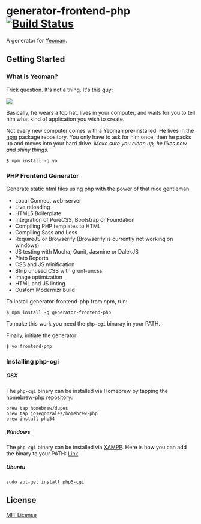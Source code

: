 # generator-frontend-php [![Build Status](https://secure.travis-ci.org/bezoerb/generator-frontend-php.png?branch=master)](https://travis-ci.org/bezoerb/generator-frontend-php)

A generator for [Yeoman](http://yeoman.io).


## Getting Started

### What is Yeoman?

Trick question. It's not a thing. It's this guy:

![](http://i.imgur.com/JHaAlBJ.png)

Basically, he wears a top hat, lives in your computer, and waits for you to tell him what kind of application you wish to create.

Not every new computer comes with a Yeoman pre-installed. He lives in the [npm](https://npmjs.org) package repository. You only have to ask for him once, then he packs up and moves into your hard drive. *Make sure you clean up, he likes new and shiny things.*

```
$ npm install -g yo
```

### PHP Frontend Generator

Generate static html files using php with the power of that nice gentleman.

* Local Connect web-server
* Live reloading
* HTML5 Boilerplate
* Integration of PureCSS, Bootstrap or Foundation
* Compiling PHP templates to HTML
* Compiling Sass and Less
* RequireJS or Browserify (Browserify is currently not working on windows)
* JS testing with Mocha, Qunit, Jasmine or DalekJS
* Plato Reports
* CSS and JS minification
* Strip unused CSS with grunt-uncss
* Image optimization
* HTML and JS linting
* Custom Modernizr build


To install generator-frontend-php from npm, run:

```
$ npm install -g generator-frontend-php
```

To make this work you need the `php-cgi` binaray in your PATH.

Finally, initiate the generator:

```
$ yo frontend-php
```


### Installing php-cgi

##### OSX

The `php-cgi` binary can be installed via Homebrew by tapping the
[homebrew-php](https://github.com/josegonzalez/homebrew-php) repository:

```shell
brew tap homebrew/dupes
brew tap josegonzalez/homebrew-php
brew install php54
```

##### Windows

The `php-cgi` binary can be installed via [XAMPP](http://www.apachefriends.org/de/xampp-windows.html). 
Here is how you can add the binary to your PATH: [Link](https://www.monosnap.com/image/psLZ5fpwuSsvJJeZPdklEjxMr)

##### Ubuntu

```shell
sudo apt-get install php5-cgi
```

## License

[MIT License](bezoerb.mit-license.org)
